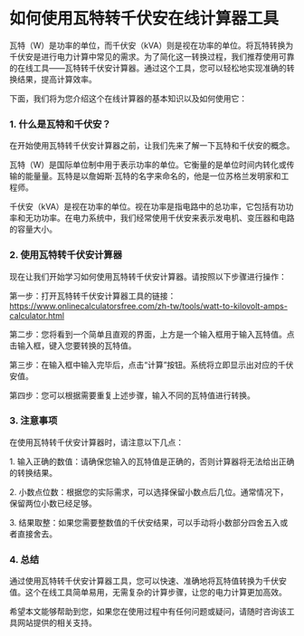 如何使用瓦特转千伏安在线计算器工具
=================

瓦特（W）是功率的单位，而千伏安（kVA）则是视在功率的单位。将瓦特转换为千伏安是进行电力计算中常见的需求。为了简化这一转换过程，我们推荐使用可靠的在线工具——瓦特转千伏安计算器。通过这个工具，您可以轻松地实现准确的转换结果，提高计算效率。

下面，我们将为您介绍这个在线计算器的基本知识以及如何使用它：

### 1. 什么是瓦特和千伏安？

在开始使用瓦特转千伏安计算器之前，让我们先来了解一下瓦特和千伏安的概念。

瓦特（W）是国际单位制中用于表示功率的单位。它衡量的是单位时间内转化或传输的能量量。瓦特是以詹姆斯·瓦特的名字来命名的，他是一位苏格兰发明家和工程师。

千伏安（kVA）是视在功率的单位。视在功率是指电路中的总功率，它包括有功功率和无功功率。在电力系统中，我们经常使用千伏安来表示发电机、变压器和电路的容量大小。

### 2. 使用瓦特转千伏安计算器

现在让我们开始学习如何使用瓦特转千伏安计算器。请按照以下步骤进行操作：

第一步：打开瓦特转千伏安计算器工具的链接：<https://www.onlinecalculatorsfree.com/zh-tw/tools/watt-to-kilovolt-amps-calculator.html>

第二步：您将看到一个简单且直观的界面，上方是一个输入框用于输入瓦特值。点击输入框，键入您要转换的瓦特值。

第三步：在输入框中输入完毕后，点击“计算”按钮。系统将立即显示出对应的千伏安值。

第四步：您可以根据需要重复上述步骤，输入不同的瓦特值进行转换。

### 3. 注意事项

在使用瓦特转千伏安计算器时，请注意以下几点：

1\. 输入正确的数值：请确保您输入的瓦特值是正确的，否则计算器将无法给出正确的转换结果。

2\. 小数点位数：根据您的实际需求，可以选择保留小数点后几位。通常情况下，保留两位小数已经足够。

3\. 结果取整：如果您需要整数值的千伏安结果，可以手动将小数部分四舍五入或者直接舍去。

### 4. 总结

通过使用瓦特转千伏安计算器工具，您可以快速、准确地将瓦特值转换为千伏安值。这个在线工具简单易用，无需复杂的计算步骤，让您的电力计算更加高效。

希望本文能够帮助到您，如果您在使用过程中有任何问题或疑问，请随时咨询该工具网站提供的相关支持。